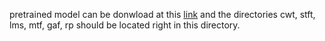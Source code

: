 pretrained model can be donwload at this [link](https://seafile.cloud.uni-hannover.de/d/d341ffdac163421e94c5/) and the directories cwt, stft, lms, mtf, gaf, rp should be located right in this directory.